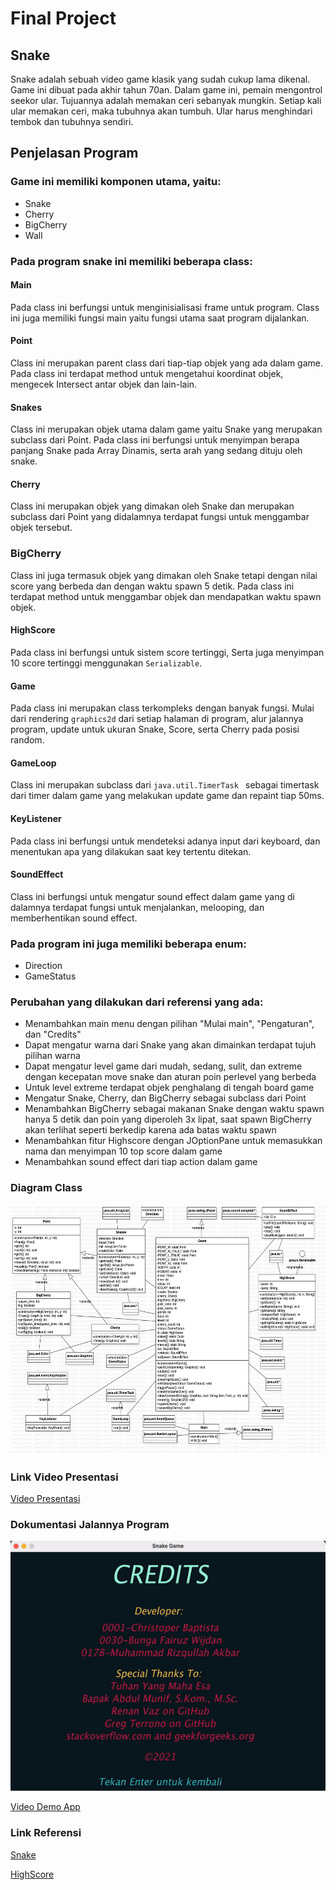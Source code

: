 # Final Project
## Snake
Snake adalah sebuah video game klasik yang sudah cukup lama dikenal. Game ini dibuat pada akhir tahun 70an. Dalam game ini, pemain mengontrol seekor ular. Tujuannya adalah memakan ceri sebanyak mungkin. Setiap kali ular memakan ceri, maka tubuhnya akan tumbuh. Ular harus menghindari tembok dan tubuhnya sendiri.
## Penjelasan Program
### Game ini memiliki komponen utama, yaitu:
* Snake
* Cherry
* BigCherry
* Wall

### Pada program snake ini memiliki beberapa class:
#### Main
Pada class ini berfungsi untuk menginisialisasi frame untuk program. Class ini juga memiliki fungsi main yaitu fungsi utama saat program dijalankan.
#### Point
Class ini merupakan parent class dari tiap-tiap objek yang ada dalam game. Pada class ini terdapat method untuk mengetahui koordinat objek, mengecek Intersect antar objek dan lain-lain.
#### Snakes
Class ini merupakan objek utama dalam game yaitu Snake yang merupakan subclass dari Point. Pada class ini berfungsi untuk menyimpan berapa panjang Snake pada Array Dinamis, serta arah yang sedang dituju oleh snake.
#### Cherry
Class ini merupakan objek yang dimakan oleh Snake dan merupakan subclass dari Point yang didalamnya terdapat fungsi untuk menggambar objek tersebut.
### BigCherry
Class ini juga termasuk objek yang dimakan oleh Snake tetapi dengan nilai score yang berbeda dan dengan waktu spawn 5 detik. Pada class ini terdapat method untuk menggambar objek dan mendapatkan waktu spawn objek.
#### HighScore
Pada class ini berfungsi untuk sistem score tertinggi, Serta juga menyimpan 10 score tertinggi menggunakan `Serializable`.
#### Game
Pada class ini merupakan class terkompleks dengan banyak fungsi. Mulai dari rendering `graphics2d` dari setiap halaman di program, alur jalannya program, update untuk ukuran Snake, Score, serta Cherry pada posisi random.
#### GameLoop
Class ini merupakan subclass dari `java.util.TimerTask ` sebagai timertask dari timer dalam game yang melakukan update game dan repaint tiap 50ms.
#### KeyListener
Pada class ini berfungsi untuk mendeteksi adanya input dari keyboard, dan menentukan apa yang dilakukan saat key tertentu ditekan.
#### SoundEffect
Class ini berfungsi untuk mengatur sound effect dalam game yang di dalamnya terdapat fungsi untuk menjalankan, melooping, dan memberhentikan sound effect.

### Pada program ini juga memiliki beberapa enum:
* Direction
* GameStatus

### Perubahan yang dilakukan dari referensi yang ada:
* Menambahkan main menu dengan pilihan "Mulai main", "Pengaturan", dan "Credits"
* Dapat mengatur warna dari Snake yang akan dimainkan terdapat tujuh pilihan warna
* Dapat mengatur level game dari mudah, sedang, sulit, dan extreme dengan kecepatan move snake dan aturan poin perlevel yang berbeda
* Untuk level extreme terdapat objek penghalang di tengah board game
* Mengatur Snake, Cherry, dan BigCherry sebagai subclass dari Point
* Menambahkan BigCherry sebagai makanan Snake dengan waktu spawn hanya 5 detik dan poin yang diperoleh 3x lipat, saat spawn BigCherry akan terlihat seperti berkedip karena ada batas waktu spawn
* Menambahkan fitur Highscore dengan JOptionPane untuk memasukkan nama dan menyimpan 10 top score dalam game
* Menambahkan sound effect dari tiap action dalam game

### Diagram Class

<img height="400px" alt="Diagram" src="READMEAssets/SnakeDiagram.jpg">

### Link Video Presentasi

[Video Presentasi](https://youtu.be/S40It3yBGBQ)

### Dokumentasi Jalannya Program

<img height="400px" alt="DemoApp" src="READMEAssets/DemoAppSnake.gif">

[Video Demo App](https://youtu.be/QI636MWKgyU)

### Link Referensi
[Snake](https://github.com/renanpvaz/java-snake)

[HighScore](https://github.com/gterrono/tetris/tree/master/src)
